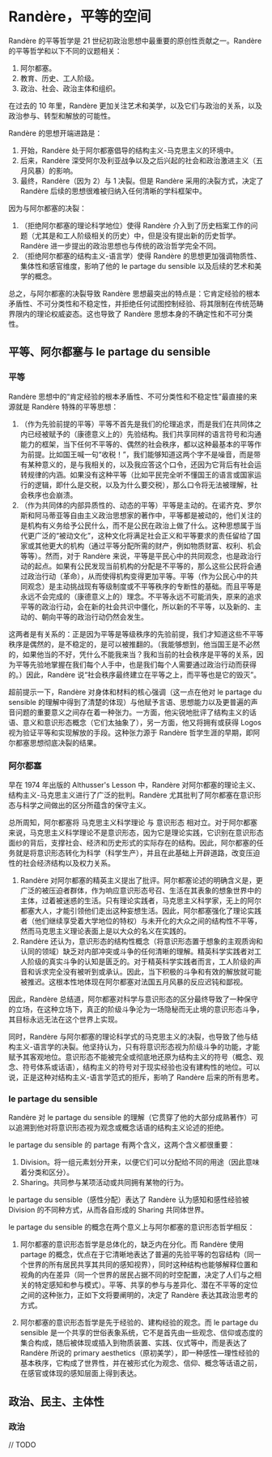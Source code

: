 # Randère，平等的空间

Randère 的平等哲学是 21 世纪初政治思想中最重要的原创性贡献之一。Randère 的平等哲学和以下不同的议题相关：

1. 阿尔都塞。
2. 教育、历史、工人阶级。
3. 政治、社会、政治主体和组织。

在过去的 10 年里，Randère 更加关注艺术和美学，以及它们与政治的关系，以及政治参与、转型和解放的可能性。

Randère 的思想开端进路是：

1. 开始，Randère 处于阿尔都塞倡导的结构主义-马克思主义的环境中。
2. 后来，Randère 深受阿尔及利亚战争以及之后兴起的社会和政治激进主义（五月风暴）的影响。
3. 最终，Randère（因为 2）与 1 决裂。但是 Randère 采用的决裂方式，决定了 Randère 后续的思想很难被归纳入任何清晰的学科框架中。

因为与阿尔都塞的决裂：

1. （拒绝阿尔都塞的理论科学地位）使得 Randère 介入到了历史档案工作的问题（尤其是和工人阶级相关的历史）中，但是没有提出新的历史哲学。Randère 进一步提出的政治思想也与传统的政治哲学完全不同。
3. （拒绝阿尔都塞的结构主义-语言学）使得 Randère 的思想更加强调物质性、集体性和感官维度，影响了他的 le partage du sensible 以及后续的艺术和美学的概念。

总之，与阿尔都塞的决裂导致 Randère 思想最突出的特点是：它肯定经验的根本矛盾性、不可分类性和不稳定性，并拒绝任何试图控制经验、将其限制在传统范畴界限内的理论权威姿态。这也导致了 Randère 思想本身的不确定性和不可分类性。

## 平等、阿尔都塞与 le partage du sensible

### 平等

Randère 思想中的“肯定经验的根本矛盾性、不可分类性和不稳定性”最直接的来源就是 Randère 特殊的平等思想：

1. （作为先验前提的平等）平等不首先是我们的伦理追求，而是我们在共同体之内已经被赋予的（康德意义上的）先验结构。我们共享同样的语言符号和沟通能力的框架，当下任何不平等的、偶然的社会秩序，都以这种最基本的平等作为前提。比如国王喊一句“收税！”，我们能够知道这两个字不是噪音，而是带有某种意义的，是与我相关的，以及我应答这个口令，还因为它背后有社会运转规律的内涵。如果没有这种平等（比如平民完全听不懂国王的语言或国家运行的逻辑，即什么是交税，以及为什么要交税），那么口令将无法被理解，社会秩序也会崩溃。
2. （作为共同体的内部异质性的、动态的平等）平等是主动的。在诺齐克、罗尔斯和阿马蒂亚等自由主义政治思想家的著作中，平等都是被动的，他们关注的是机构有义务给予公民什么，而不是公民在政治上做了什么。这种思想属于当代更广泛的“被动文化”，这种文化将满足社会正义和平等要求的责任留给了国家或其他更大的机构（通过平等分配所需的财产，例如物质财富、权利、机会等等）。然而，对于 Randère 来说，平等是平民心中的共同观念，也是政治行动的起点。如果有公民发现当前机构的分配是不平等的，那么这些公民将会通过政治行动（革命），从而使得机构变得更加平等。平等（作为公民心中的共同观念）是主动挑战现有等级制度或不平等秩序的专断性的基础。而且平等是永远不会完成的（康德意义上的）理念。不平等永远不可能消失，原来的追求平等的政治行动，会在新的社会共识中僵化，所以新的不平等，以及新的、主动的、朝向平等的政治行动仍然会发生。

这两者是有关系的：正是因为平等是等级秩序的先验前提，我们才知道这些不平等秩序是偶然的，是不稳定的，是可以被推翻的。（我能够想到，他当国王是不必然的，如果他当的不好，凭什么不能我来当？我和当前的社会秩序是平等的关系，因为平等先验地掌握在我们每个人手中，也是我们每个人需要通过政治行动而获得的。）因此，Randère 说“社会秩序最终建立在平等之上，而平等也是它的毁灭”。

超前提示一下，Randère 对身体和材料的核心强调（这一点在他对 le partage du sensible 的理解中得到了清楚的体现）与他赋予言语、思想能力以及更普遍的声音问题的重要意义之间存在着一种张力。一方面，他尖锐地批评了结构主义的话语、意义和意识形态概念（它们太抽象了），另一方面，他又将拥有或获得 Logos 视为验证平等和实现解放的手段。这种张力源于 Randère 哲学生涯的早期，即阿尔都塞思想彻底决裂的结果。

### 阿尔都塞

早在 1974 年出版的 Althusser's Lesson 中，Randère 对阿尔都塞的理论主义、结构主义-马克思主义进行了广泛的批判。Randère 尤其批判了阿尔都塞在意识形态与科学之间做出的区分所蕴含的保守主义。

总所周知，阿尔都塞将 马克思主义科学理论 与 意识形态 相对立。对于阿尔都塞来说，马克思主义科学理论不是意识形态，因为它是理论实践，它识别在意识形态面纱的背后，支撑社会、经济和历史形式的实际存在的结构。因此，阿尔都塞的任务就是将意识形态转化为科学（科学生产），并且在此基础上开辟道路，改变压迫性的社会经济结构以及权力关系。

1. Randère 对阿尔都塞的精英主义提出了批评。阿尔都塞论述的明确含义是，更广泛的被压迫者群体，作为响应意识形态号召、生活在其表象的想象世界中的主体，过着被迷惑的生活。只有理论实践者，马克思主义科学家，无上的阿尔都塞大人，才能引领他们走出这种妄想生活。因此，阿尔都塞强化了理论实践者（他们继续享受着大学地位的特权）与未开化的大众之间的结构性不平等，然而马克思主义理论表面上是以大众的名义在实践的。
2. Randère 还认为，意识形态的结构性概念（将意识形态置于想象的主观质询和认同的领域）缺乏对内部冲突或斗争的任何清晰的理解。精英科学实践者对工人阶级的真实斗争的认知是匮乏的。对于精英科学实践者而言，工人阶级的声音和诉求完全没有被听到或承认。因此，当下积极的斗争和有效的解放就可能被推迟。这根本性地体现在阿尔都塞对法国五月风暴的反应迟钝和鄙视。

因此，Randère 总结道，阿尔都塞对科学与意识形态的区分最终导致了一种保守的立场，在这种立场下，真正的阶级斗争沦为一场隐秘而无止境的意识形态斗争，其目标永远无法在这个世界上实现。

同时，Randère 与阿尔都塞的理论科学式的马克思主义的决裂，也导致了他与结构主义-语言学的决裂。他坚持认为，只有将意识形态视为阶级斗争的功能，才能赋予其客观地位。意识形态不能被完全或彻底地还原为结构主义的符号（概念、观念、符号体系或话语），结构主义的符号对于现实经验也没有建构性的地位。可以说，正是这种对结构主义-语言学范式的拒斥，影响了 Randère 后来的所有思考。

### le partage du sensible

Randère 对 le partage du sensible 的理解（它贯穿了他的大部分成熟著作）可以追溯到他对将意识形态视为观念或概念话语的结构主义论述的拒绝。

le partage du sensible 的 partage 有两个含义，这两个含义都很重要：

1. Division。将一组元素划分开来，以便它们可以分配给不同的用途（因此意味着分类和区分）。
2. Sharing。共同参与某项活动或共同拥有某物的行为。

le partage du sensible（感性分配）表达了 Randère 认为感知和感性经验被 Division 的不同种方式，从而各自形成的 Sharing 共同体世界。

le partage du sensible 的概念在两个意义上与阿尔都塞的意识形态哲学相反：

1. 阿尔都塞的意识形态哲学是总体化的，缺乏内在分化。而 Randère 使用 partage 的概念，优点在于它清晰地表达了普遍的先验平等的包容结构（同一个世界的所有居民共享其共同的感知视界），同时这种结构也能够解释位置和视角的内在差异（同一个世界的居民占据不同的时空配置，决定了人们与之相关的特定感知和参与模式）。平等、共享的参与与差异化、潜在不平等的定位之间的这种张力，正如下文将要阐明的，决定了 Randère 表达其政治思考的方式。

2. 阿尔都塞的意识形态哲学是先于经验的、建构经验的观念。而 le partage du sensible 是一个共享的世俗表象系统，它不是首先由一些观念、信仰或态度的集合构成，随后被体现或插入到物质装置、实践、仪式等中，而是表达了 Randère 所说的 primary aesthetics（原初美学），即一种感性—理性经验的基本秩序，它构成了世界性，并在被形式化为观念、信仰、概念等话语之前，在感官或体现的感知层面上得到表达。

## 政治、民主、主体性

### 政治

// TODO
